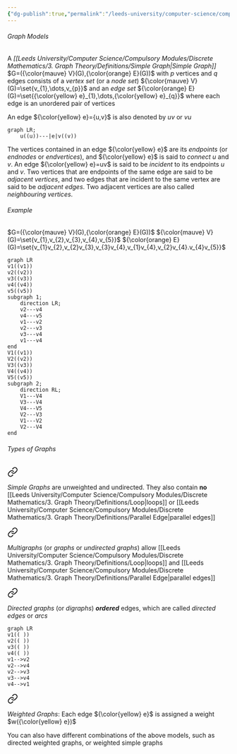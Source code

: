 ```yaml
---
{"dg-publish":true,"permalink":"/leeds-university/computer-science/compulsory-modules/discrete-mathematics/3-graph-theory/3-2-graph-models/"}
---
```


###### Graph Models
A *[[Leeds University/Computer Science/Compulsory Modules/Discrete Mathematics/3. Graph Theory/Definitions/Simple Graph\|Simple Graph]]* $G=({\color{mauve} V}(G),{\color{orange} E}(G))$ with $p$ vertices and $q$ edges consists of a *vertex set* (or a *node set*) ${\color{mauve} V}(G)=\set{v_{1},\dots,v_{p}}$ and an *edge set* ${\color{orange} E}(G)=\set{{\color{yellow} e}_{1},\dots,{\color{yellow} e}_{q}}$ where each edge is an unordered pair of vertices

An edge ${\color{yellow} e}={u,v}$ is also denoted by $uv$ or $vu$
```mermaid
graph LR;
    u((u))---|e|v((v))
```

The vertices contained in an edge ${\color{yellow} e}$ are its *endpoints* (or *endnodes* or *endvertices*), and ${\color{yellow} e}$ is said to *connect* $u$ and $v$. An edge ${\color{yellow} e}=uv$ is said to be *incident* to its endpoints $u$ and $v$. Two vertices that are endpoints of the same edge are said to be *adjacent vertices*, and two edges that are incident to the same vertex are said to be *adjacent edges*. Two adjacent vertices are also called *neighbouring vertices*.

###### Example
$G=({\color{mauve} V}(G),{\color{orange} E}(G))$
${\color{mauve} V}(G)=\set{v_{1},v_{2},v_{3},v_{4},v_{5}}$
${\color{orange} E}(G)=\set{v_{1}v_{2},v_{2}v_{3},v_{3}v_{4},v_{1}v_{4},v_{2}v_{4}.v_{4}v_{5}}$
```mermaid
graph LR
v1((v1))
v2((v2))
v3((v3))
v4((v4))
v5((v5))
subgraph 1;
	direction LR;
	v2---v4
	v4---v5
	v1---v2
	v2---v3
	v3---v4
	v1---v4
end
V1((v1))
V2((v2))
V3((v3))
V4((v4))
V5((v5))
subgraph 2;
	direction RL;
	V1---V4
	V3---V4
	V4---V5
	V2---V3
	V1---V2
	V2---V4
end

```
###### Types of Graphs

<div class="transclusion internal-embed is-loaded"><a class="markdown-embed-link" href="/leeds-university/computer-science/compulsory-modules/discrete-mathematics/3-graph-theory/definitions/simple-graph/" aria-label="Open link"><svg xmlns="http://www.w3.org/2000/svg" width="24" height="24" viewBox="0 0 24 24" fill="none" stroke="currentColor" stroke-width="2" stroke-linecap="round" stroke-linejoin="round" class="svg-icon lucide-link"><path d="M10 13a5 5 0 0 0 7.54.54l3-3a5 5 0 0 0-7.07-7.07l-1.72 1.71"></path><path d="M14 11a5 5 0 0 0-7.54-.54l-3 3a5 5 0 0 0 7.07 7.07l1.71-1.71"></path></svg></a><div class="markdown-embed">




*Simple Graphs* are unweighted and undirected. They also contain **no** [[Leeds University/Computer Science/Compulsory Modules/Discrete Mathematics/3. Graph Theory/Definitions/Loop\|loops]] or [[Leeds University/Computer Science/Compulsory Modules/Discrete Mathematics/3. Graph Theory/Definitions/Parallel Edge\|parallel edges]]

</div></div>


<div class="transclusion internal-embed is-loaded"><a class="markdown-embed-link" href="/leeds-university/computer-science/compulsory-modules/discrete-mathematics/3-graph-theory/definitions/multigraph/" aria-label="Open link"><svg xmlns="http://www.w3.org/2000/svg" width="24" height="24" viewBox="0 0 24 24" fill="none" stroke="currentColor" stroke-width="2" stroke-linecap="round" stroke-linejoin="round" class="svg-icon lucide-link"><path d="M10 13a5 5 0 0 0 7.54.54l3-3a5 5 0 0 0-7.07-7.07l-1.72 1.71"></path><path d="M14 11a5 5 0 0 0-7.54-.54l-3 3a5 5 0 0 0 7.07 7.07l1.71-1.71"></path></svg></a><div class="markdown-embed">




*Multigraphs* (or *graphs* or *undirected graphs*) allow [[Leeds University/Computer Science/Compulsory Modules/Discrete Mathematics/3. Graph Theory/Definitions/Loop\|loops]] and [[Leeds University/Computer Science/Compulsory Modules/Discrete Mathematics/3. Graph Theory/Definitions/Parallel Edge\|parallel edges]]


</div></div>


<div class="transclusion internal-embed is-loaded"><a class="markdown-embed-link" href="/leeds-university/computer-science/compulsory-modules/discrete-mathematics/3-graph-theory/definitions/directed-graph/" aria-label="Open link"><svg xmlns="http://www.w3.org/2000/svg" width="24" height="24" viewBox="0 0 24 24" fill="none" stroke="currentColor" stroke-width="2" stroke-linecap="round" stroke-linejoin="round" class="svg-icon lucide-link"><path d="M10 13a5 5 0 0 0 7.54.54l3-3a5 5 0 0 0-7.07-7.07l-1.72 1.71"></path><path d="M14 11a5 5 0 0 0-7.54-.54l-3 3a5 5 0 0 0 7.07 7.07l1.71-1.71"></path></svg></a><div class="markdown-embed">




*Directed graphs* (or *digraphs*) ***ordered*** edges, which are called *directed edges* or *arcs*
```mermaid
graph LR
v1(( ))
v2(( ))
v3(( ))
v4(( ))
v1-->v2
v2-->v4
v2-->v3
v3-->v4
v4-->v1
```


</div></div>


<div class="transclusion internal-embed is-loaded"><a class="markdown-embed-link" href="/leeds-university/computer-science/compulsory-modules/discrete-mathematics/3-graph-theory/definitions/weighted-graph/" aria-label="Open link"><svg xmlns="http://www.w3.org/2000/svg" width="24" height="24" viewBox="0 0 24 24" fill="none" stroke="currentColor" stroke-width="2" stroke-linecap="round" stroke-linejoin="round" class="svg-icon lucide-link"><path d="M10 13a5 5 0 0 0 7.54.54l3-3a5 5 0 0 0-7.07-7.07l-1.72 1.71"></path><path d="M14 11a5 5 0 0 0-7.54-.54l-3 3a5 5 0 0 0 7.07 7.07l1.71-1.71"></path></svg></a><div class="markdown-embed">




*Weighted Graphs*: Each edge ${\color{yellow} e}$ is assigned a weight $w({\color{yellow} e})$


</div></div>


You can also have different combinations of the above models, such as directed weighted graphs, or weighted simple graphs

